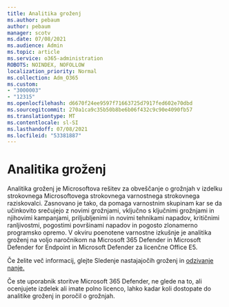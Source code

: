```yaml
---
title: Analitika groženj
ms.author: pebaum
author: pebaum
manager: scotv
ms.date: 07/08/2021
ms.audience: Admin
ms.topic: article
ms.service: o365-administration
ROBOTS: NOINDEX, NOFOLLOW
localization_priority: Normal
ms.collection: Adm_O365
ms.custom:
- "3000003"
- "12315"
ms.openlocfilehash: d6670f24ee9597f71663725d7917fed602e70dbd
ms.sourcegitcommit: 270a1ca9c35b50b8be6b06f432c9c90e4090fb57
ms.translationtype: MT
ms.contentlocale: sl-SI
ms.lasthandoff: 07/08/2021
ms.locfileid: "53381887"
---
```

# <a name="about-threat-analytics"></a>Analitika groženj

Analitika groženj je Microsoftova rešitev za obveščanje o grožnjah v izdelku strokovnega Microsoftovega strokovnega varnostnega strokovnega raziskovalci. Zasnovano je tako, da pomaga varnostnim skupinam kar se da učinkovito srečujejo z novimi grožnjami, vključno s ključnimi grožnjami in njihovimi kampanjami, priljubljenimi in novimi tehnikami napadov, kritičnimi ranljivostmi, pogostimi površinami napadov in pogosto zlonamerno programsko opremo. V okviru poenotene varnostne izkušnje je analitika groženj na voljo naročnikom na Microsoft 365 Defender in Microsoft Defender for Endpoint in Microsoft Defender za licenčne Office E5. 

Če želite več informacij, glejte Sledenje nastajajočih groženj in [odzivanje nanje.](/microsoft-365/security/defender/threat-analytics)

Če ste uporabnik storitve Microsoft 365 Defender, ne glede na to, ali ocenjujete izdelek ali imate polno licenco, lahko kadar koli dostopate do analitike groženj in poročil o grožnjah. 
